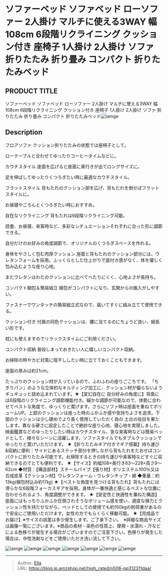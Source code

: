 # ソファーベッド ソファベッド ローソファー 2人掛け マルチに使える3WAY 幅108cm 6段階リクライニング クッション付き 座椅子 1人掛け 2人掛け ソファ 折りたたみ 折り畳み コンパクト 折りたたみベッド


## PRODUCT TITLE 

ソファーベッド ソファベッド ローソファー 2人掛け マルチに使える3WAY 幅108cm 6段階リクライニング クッション付き 座椅子 1人掛け 2人掛け ソファ 折りたたみ 折り畳み コンパクト 折りたたみベッド![iamge](https://b2bfiles1.gigab2b.cn/image/wkseller/7404/20231106_4b834be20fb950dd15af41364012c7cb.jpg)

## Description

フロアソファ
クッション折りたたみの状態では座椅子として。

ローテーブルと合わせてゆったりコーヒータイムなどに。

カウチスタイル
座面を広げると座面に奥行きが出てロングサイズに。

足を伸ばしてゆったりくつろぎたい時に最適なカウチスタイル。

フラットスタイル
背もたれのクッション部を広げ、背もたれを倒せばフラットスタイルに。

お昼寝やごろんとくつろぎたい時におすすめ。

自在なリクライニング
背もたれは6段階リクライニング可能。

読書、お昼寝、来客時など、多彩なシチュエーションそれぞれに合った形に調節できる。

自分だけのお好みの角度調節で、オリジナルのくつろぎスペースを作れる。

身体をやさしく包む肉厚クッション
座面と背もたれのクッション部分には、ウレタンフォームを採用。ふっくらとした仕上がりで底付き感がなく、体を優しく包み込むような座り心地。

またウレタンはわたのクッションに比べてへたりにくく、心地よさが長持ち。

コンパクト梱包＆簡易組立
梱包がコンパクトになり、玄関からの搬入がしやすい。

ファスナーでワンタッチの簡易組立式なので、届いてすぐに組み立てて使用できる。

クッション付き
付属の同色クッションは、腰に当てるのにちょうど良い、細長い形です。

枕にも使えますのでリラックスタイムにご利用ください。

コンパクト収納
普段しまっておきたい人に嬉しいコンパクト収納。

お掃除の時やカビ対策に陰干ししたい時に立てておくこともできます。

座面の厚みは約21cm。

たっぷりのクッション材が入っているので、ふわふわの座りごこちです。
「ちぎりパン」のような立体的なキルティング加工に、クッション材が偏らないようギュギュッと詰め込まれています。★【変幻自在に 自分好みの角度に】背面には6段階のリクライニング調節機能付き。細かな調節が可能なので、体勢に合わせてベストな角度で、ゆっくりと寛げます。さらにソファ時は座面を重ねてボリュームUP。上部のクッションは座った時のふかふか感や気持ちよさを追求。下部のクッションは少し硬めでより長く使用していただく為の 土台の役目を果たします。異なる硬さに設定したことで絶妙な座り心地、寝心地を実現しました。映画鑑賞などのゆったりしたい時はカウチスタイル、急な来客時などは簡易ベッドとして、様々なシーンに活躍します。ソファスタイルでもダブルクッションでゆったりと寛げいただけます。
★【折りたたみギア付きでギア搭載】持ち運び &amp;収納に便利｜サイドにあるステッチ部分を押しながら背もたれをたおせばコンパクトに折りたたみ可能です。お掃除するときの持ち運びや来客時などすぐに収納できるのでとても便利です。
★【サイズ】約幅108×奥行き63～228×高さ9～62cm ◆材質：【構造部材】スチールパイプ【張り材】ポリエステル100％又は合成皮革【クッション材】ウレタンフォーム・ウレタンチップ・綿 ◆重量：約13kg(梱包材込み約17㎏)
★【ベストな角度を見つける背もたれ】背もたれには滑らかな6段階フォーカスギアを採用。身体が一番快適と感じるベストな位置に合わせられるよう、角度調整ができます。
★【安定性と快適性を兼ねた構造】座面にはもっちりふかふか圧倒されそうなボリューム感を使い、適度な弾力とクッション性を持たせながら、ベッドとしての使用でも約150kgの耐荷重があるので安全にご使用いただけます。女性の方でもらくらく移動可能。
★【完成品でお届け】※サイズの誤差は多少発生します。ご了承下さい。　※詳細な商品サイズは画像一覧にございます。※商品の素材・染色の性質上、摩擦・水濡れ・汗などによる色移りが発生する場合がございますのでご注意下さい。色移りが発生した場合は、中性洗剤などをご使用いただき洗い流して下さい。




![iamge](https://b2bfiles1.gigab2b.cn/image/wkseller/7404/20231106_2530441c713f239857a64980a3a39f91.jpg)
![iamge](https://b2bfiles1.gigab2b.cn/image/wkseller/7404/20231106_578e9acf5bbcb16702cb394c137982c6.jpg)
![iamge](https://b2bfiles1.gigab2b.cn/image/wkseller/7404/20231106_9f5b220b12dea52b3d4b024e915b5e6c.jpg)
![iamge](https://b2bfiles1.gigab2b.cn/image/wkseller/7404/20231106_7df4573bc4cdd78cd5639b723a79750e.jpg)
![iamge](https://b2bfiles1.gigab2b.cn/image/wkseller/7404/20231106_2539187ac75ab86670a76a040bb8ab58.jpg)
![iamge](https://b2bfiles1.gigab2b.cn/image/wkseller/7404/20231106_4e044f3cdf85f2bfe61937776bbc42a9.jpg)
![iamge](https://b2bfiles1.gigab2b.cn/image/wkseller/7404/20231106_4b642e10a9094c6b15a767dd8153284b.jpg)


---

> Author: [Ella](https://blog.jp.amzshop.net/)  
> URL: https://blog.jp.amzshop.net/high_rated/n506-pp312311daa/  

